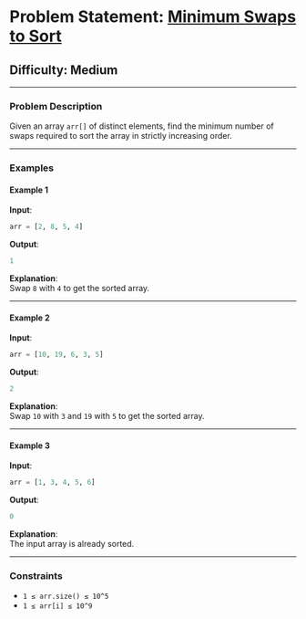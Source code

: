 # Problem Statement: [Minimum Swaps to Sort](https://www.geeksforgeeks.org/problems/minimum-swaps/1)

## Difficulty: Medium  

---

### **Problem Description**  

Given an array `arr[]` of distinct elements, find the minimum number of swaps required to sort the array in strictly increasing order.  

---

### **Examples**  

#### **Example 1**  
**Input**:  
```python
arr = [2, 8, 5, 4]
```
**Output**:  
```python
1
```
**Explanation**:  
Swap `8` with `4` to get the sorted array.

---

#### **Example 2**  
**Input**:  
```python
arr = [10, 19, 6, 3, 5]
```
**Output**:  
```python
2
```
**Explanation**:  
Swap `10` with `3` and `19` with `5` to get the sorted array.

---

#### **Example 3**  
**Input**:  
```python
arr = [1, 3, 4, 5, 6]
```
**Output**:  
```python
0
```
**Explanation**:  
The input array is already sorted.

---

### **Constraints**  
- `1 ≤ arr.size() ≤ 10^5`  
- `1 ≤ arr[i] ≤ 10^9`